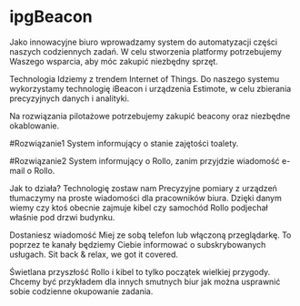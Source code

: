 # ipgBeacon
Jako innowacyjne biuro wprowadzamy system do automatyzacji części naszych codziennych zadań. W celu stworzenia platformy potrzebujemy Waszego wsparcia, aby móc zakupić niezbędny sprzęt.

Technologia
Idziemy z trendem Internet of Things. Do naszego systemu wykorzystamy technologię iBeacon i urządzenia Estimote, w celu zbierania precyzyjnych danych i analityki. 


Na rozwiązania pilotażowe potrzebujemy zakupić beacony oraz niezbędne okablowanie.

#Rozwiązanie1
System informujący o stanie zajętości toalety.


#Rozwiązanie2
System informujący o Rollo, zanim przyjdzie wiadomość e-mail o Rollo.


Jak to działa?
Technologię zostaw nam
Precyzyjne pomiary z urządzeń tłumaczymy na proste wiadomości dla pracowników biura. Dzięki danym wiemy czy ktoś obecnie zajmuje kibel czy samochód Rollo podjechał właśnie pod drzwi budynku. 

Dostaniesz wiadomość
Miej ze sobą telefon lub włączoną przeglądarkę. To poprzez te kanały będziemy Ciebie informować o subskrybowanych usługach. Sit back & relax, we got it covered.

Świetlana przyszłość
Rollo i kibel to tylko początek wielkiej przygody. Chcemy być przykładem dla innych smutnych biur jak można usprawnić sobie codzienne okupowanie zadania.
